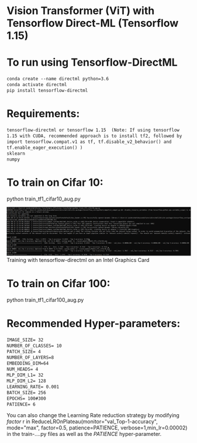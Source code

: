 # Vision Transformer (ViT) with Tensorflow Direct-ML (Tensorflow 1.15)

# To run using Tensorflow-DirectML

    
    conda create --name directml python=3.6
    conda activate directml
    pip install tensorflow-directml
    


# Requirements:
    tensorflow-directml or tensorflow 1.15  (Note: If using tensorflow 1.15 with CUDA, recommended approach is to install tf2, followed by import tensorflow.compat.v1 as tf, tf.disable_v2_behavior() and tf.enable_eager_execution() )
    sklearn
    numpy


# To train on Cifar 10:

python train_tf1_cifar10_aug.py


![Training with tensorflow-directml on an Intel Graphics Card](https://github.com/shahjaidev/Vision_Transformers_tf1/blob/main/vision-transformer/cmd_line_dml.PNG)
Training with tensorflow-directml on an Intel Graphics Card

# To train on Cifar 100:
python train_tf1_cifar100_aug.py



# Recommended Hyper-parameters:

    IMAGE_SIZE= 32
    NUMBER_OF_CLASSES= 10
    PATCH_SIZE= 4
    NUMBER_OF_LAYERS=8
    EMBEDDING_DIM=64
    NUM_HEADS= 4
    MLP_DIM_L1= 32
    MLP_DIM_L2= 128
    LEARNING_RATE= 0.001 
    BATCH_SIZE= 256
    EPOCHS= 100#300
    PATIENCE= 6
    
    
   
  You can also change the Learning Rate reduction strategy by modifying _factor_ r in ReduceLROnPlateau(monitor="val_Top-1-accuracy", mode="max", factor=0.5, patience=PATIENCE, verbose=1,min_lr=0.00002) in the train-....py files as well as the _PATIENCE_ hyper-parameter.

